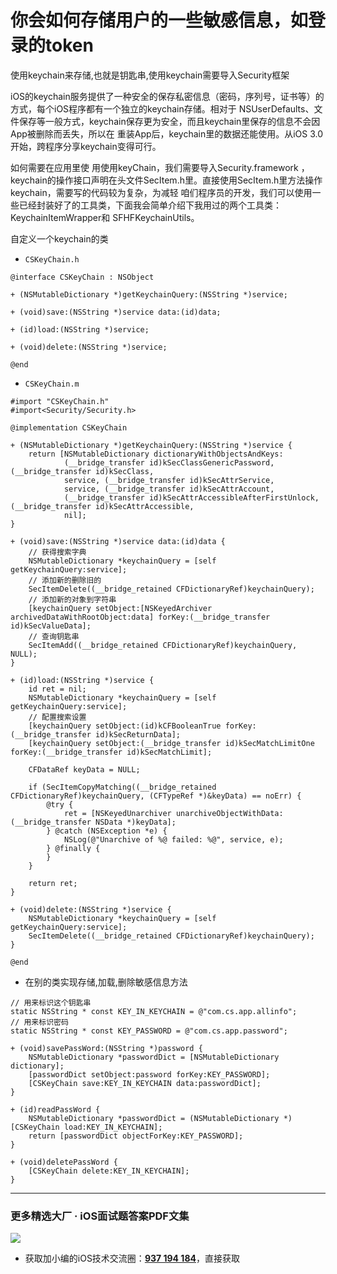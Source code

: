 # 你会如何存储用户的一些敏感信息，如登录的token

使用keychain来存储,也就是钥匙串,使用keychain需要导入Security框架

iOS的keychain服务提供了一种安全的保存私密信息（密码，序列号，证书等）的方式，每个iOS程序都有一个独立的keychain存储。相对于 NSUserDefaults、文件保存等一般方式，keychain保存更为安全，而且keychain里保存的信息不会因App被删除而丢失，所以在 重装App后，keychain里的数据还能使用。从iOS 3.0开始，跨程序分享keychain变得可行。

如何需要在应用里使 用使用keyChain，我们需要导入Security.framework ，keychain的操作接口声明在头文件SecItem.h里。直接使用SecItem.h里方法操作keychain，需要写的代码较为复杂，为减轻 咱们程序员的开发，我们可以使用一些已经封装好了的工具类，下面我会简单介绍下我用过的两个工具类：KeychainItemWrapper和 SFHFKeychainUtils。

自定义一个keychain的类

* `CSKeyChain.h`
```
@interface CSKeyChain : NSObject

+ (NSMutableDictionary *)getKeychainQuery:(NSString *)service;

+ (void)save:(NSString *)service data:(id)data;

+ (id)load:(NSString *)service;

+ (void)delete:(NSString *)service;

@end
```

* `CSKeyChain.m`
```
#import "CSKeyChain.h"
#import<Security/Security.h>

@implementation CSKeyChain

+ (NSMutableDictionary *)getKeychainQuery:(NSString *)service {
    return [NSMutableDictionary dictionaryWithObjectsAndKeys:
            (__bridge_transfer id)kSecClassGenericPassword,(__bridge_transfer id)kSecClass,
            service, (__bridge_transfer id)kSecAttrService,
            service, (__bridge_transfer id)kSecAttrAccount,
            (__bridge_transfer id)kSecAttrAccessibleAfterFirstUnlock,(__bridge_transfer id)kSecAttrAccessible,
            nil];
}

+ (void)save:(NSString *)service data:(id)data {
    // 获得搜索字典
    NSMutableDictionary *keychainQuery = [self getKeychainQuery:service];
    // 添加新的删除旧的
    SecItemDelete((__bridge_retained CFDictionaryRef)keychainQuery);
    // 添加新的对象到字符串
    [keychainQuery setObject:[NSKeyedArchiver archivedDataWithRootObject:data] forKey:(__bridge_transfer id)kSecValueData];
    // 查询钥匙串
    SecItemAdd((__bridge_retained CFDictionaryRef)keychainQuery, NULL);
}

+ (id)load:(NSString *)service {
    id ret = nil;
    NSMutableDictionary *keychainQuery = [self getKeychainQuery:service];
    // 配置搜索设置
    [keychainQuery setObject:(id)kCFBooleanTrue forKey:(__bridge_transfer id)kSecReturnData];
    [keychainQuery setObject:(__bridge_transfer id)kSecMatchLimitOne forKey:(__bridge_transfer id)kSecMatchLimit];
    
    CFDataRef keyData = NULL;
    
    if (SecItemCopyMatching((__bridge_retained CFDictionaryRef)keychainQuery, (CFTypeRef *)&keyData) == noErr) {
        @try {
            ret = [NSKeyedUnarchiver unarchiveObjectWithData:(__bridge_transfer NSData *)keyData];
        } @catch (NSException *e) {
            NSLog(@"Unarchive of %@ failed: %@", service, e);
        } @finally {
        }
    }
    
    return ret;
}

+ (void)delete:(NSString *)service {
    NSMutableDictionary *keychainQuery = [self getKeychainQuery:service];
    SecItemDelete((__bridge_retained CFDictionaryRef)keychainQuery);
}

@end
```

* 在别的类实现存储,加载,删除敏感信息方法
```
// 用来标识这个钥匙串
static NSString * const KEY_IN_KEYCHAIN = @"com.cs.app.allinfo";
// 用来标识密码
static NSString * const KEY_PASSWORD = @"com.cs.app.password";

+ (void)savePassWord:(NSString *)password {
    NSMutableDictionary *passwordDict = [NSMutableDictionary dictionary];
    [passwordDict setObject:password forKey:KEY_PASSWORD];
    [CSKeyChain save:KEY_IN_KEYCHAIN data:passwordDict];
}

+ (id)readPassWord {
    NSMutableDictionary *passwordDict = (NSMutableDictionary *)[CSKeyChain load:KEY_IN_KEYCHAIN];
    return [passwordDict objectForKey:KEY_PASSWORD];
}

+ (void)deletePassWord {
    [CSKeyChain delete:KEY_IN_KEYCHAIN];
}
```

***
### 更多精选大厂 · iOS面试题答案PDF文集

![](https://upload-images.jianshu.io/upload_images/17495317-e01b6f4e054727b7.png?imageMogr2/auto-orient/strip%7CimageView2/2/w/1240)
* 获取加小编的iOS技术交流圈：**[937 194 184](https://jq.qq.com/?_wv=1027&k=5PARXCI)**，直接获取
